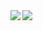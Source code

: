 <a href="https://github.com/brunolange">
  <img align="left" src="https://github-readme-stats.vercel.app/api?username=brunolange&hide=contribs&count_private=true&show_icons=true&hide_title=true" />
</a>
<a href="https://github.com/brunolange">
  <img align="left" src="https://github-readme-stats.vercel.app/api/top-langs/?username=brunolange&layout=compact&hide_title=true" />
</a>

<!--
**brunolange/brunolange** is a ✨ _special_ ✨ repository because its `README.md` (this file) appears on your GitHub profile.

Here are some ideas to get you started:

- 🔭 I’m currently working on ...
- 🌱 I’m currently learning ...
- 👯 I’m looking to collaborate on ...
- 🤔 I’m looking for help with ...
- 💬 Ask me about ...
- 📫 How to reach me: ...
- 😄 Pronouns: ...
- ⚡ Fun fact: ...
-->
